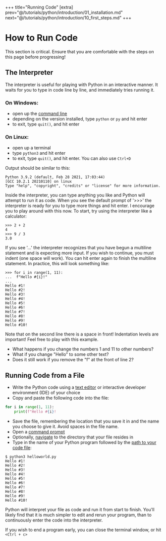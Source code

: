 +++
title="Running Code"
[extra]
prev="@/tutorials/python/introduction/01_installation.md"
next="@/tutorials/python/introduction/10_first_steps.md"
+++

# How to Run Code

This section is critical.
Ensure that you are comfortable with the steps on this page before progressing!

## The Interpreter

The interpreter is useful for playing with Python in an interactive manner.
It waits for you to type in code line by line, and immediately tries running it.

### On Windows:

- open up the [command line](@/tutorials/python/misc.md#shells)
- depending on the version installed, type `python` or `py` and hit enter
- to exit, type `quit()`, and hit enter

### On Linux:

- open up a terminal
- type `python3` and hit enter
- to exit, type `quit()`, and hit enter. You can also use `Ctrl+D`

Output should be similar to this:

```
Python 3.9.2 (default, Feb 28 2021, 17:03:44)
[GCC 10.2.1 20210110] on linux
Type "help", "copyright", "credits" or "license" for more information.
```

Inside the interpreter, you can type anything you like and Python will attempt to run it as code.
When you see the default prompt of '>>>' the interpreter is ready for you to type more things and hit enter.
I encourage you to play around with this now.
To start, try using the interpreter like a calculator:

```
>>> 2 + 2
4
>>> 9 / 3
3.0
```

If you see '...' the interpreter recognizes that you have begun a multiline statement and is expecting more input.
If you wish to continue, you must indent (one space will work).
You can hit enter again to finish the multiline statement.
In practice, this will look something like:

```
>>> for i in range(1, 11):
...  f"Hello #{i}!"
...
Hello #1!
Hello #2!
Hello #3!
Hello #4!
Hello #5!
Hello #6!
Hello #7!
Hello #8!
Hello #9!
Hello #10!
```

Note that on the second line there is a space in front!
Indentation levels are important!
Feel free to play with this example.

- What happens if you change the numbers 1 and 11 to other numbers?
- What if you change "Hello" to some other text?
- Does it still work if you remove the "f" at the front of line 2?

## Running Code from a File
- Write the Python code using a [text editor](@/tutorials/python/misc.md#text-editors) or interactive developer environment (IDE) of your choice
- Copy and paste the following code into the file:

```py
for i in range(1, 11):
    print(f"Hello #{i}!
```

- Save the file, remembering the location that you save it in and the name you choose to give it. Avoid spaces in the file name.
- Open a [command prompt](@/tutorials/python/misc.md#shells)
- Optionally, [navigate](@/tutorials/python/misc.md#shell-navigation) to the directory that your file resides in
- Type in the name of your Python program followed by the [path to your code file](@/tutorials/python/misc.md#files-and-file-paths):

```
$ python3 helloworld.py
Hello #1!
Hello #2!
Hello #3!
Hello #4!
Hello #5!
Hello #6!
Hello #7!
Hello #8!
Hello #9!
Hello #10!
```

Python will interpret your file as code and run it from start to finish.
You'll likely find that it is much simpler to edit and rerun your program, than to continuously enter the code into the interpreter.

If you wish to end a program early, you can close the terminal window, or hit `<Ctrl + c>`
